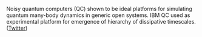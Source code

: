 
Noisy quantum computers (QC) shown to be ideal platforms for simulating quantum many-body dynamics in generic open systems. IBM QC used as experimental platform for emergence of hierarchy of dissipative timescales. ([Twitter](https://twitter.com/JoshuahHeath/status/1329465534820311044))
